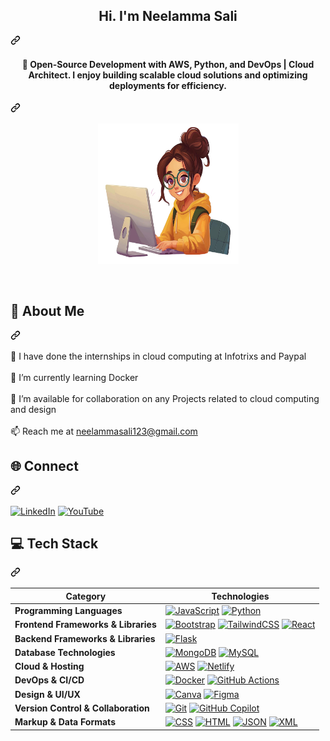 
<article class="markdown-body entry-content container-lg f5" itemprop="text"><div class="markdown-heading" dir="auto"><h1 align="center" class="heading-element" dir="auto">Hi. I'm Neelamma Sali</h1><a id="user-content-hi-im-pranav-m-s" class="anchor" aria-label="Permalink: Hi. I'm Pranav M S" href="#hi-im-pranav-m-s"><svg class="octicon octicon-link" viewBox="0 0 16 16" version="1.1" width="16" height="16" aria-hidden="true"><path d="m7.775 3.275 1.25-1.25a3.5 3.5 0 1 1 4.95 4.95l-2.5 2.5a3.5 3.5 0 0 1-4.95 0 .751.751 0 0 1 .018-1.042.751.751 0 0 1 1.042-.018 1.998 1.998 0 0 0 2.83 0l2.5-2.5a2.002 2.002 0 0 0-2.83-2.83l-1.25 1.25a.751.751 0 0 1-1.042-.018.751.751 0 0 1-.018-1.042Zm-4.69 9.64a1.998 1.998 0 0 0 2.83 0l1.25-1.25a.751.751 0 0 1 1.042.018.751.751 0 0 1 .018 1.042l-1.25 1.25a3.5 3.5 0 1 1-4.95-4.95l2.5-2.5a3.5 3.5 0 0 1 4.95 0 .751.751 0 0 1-.018 1.042.751.751 0 0 1-1.042.018 1.998 1.998 0 0 0-2.83 0l-2.5 2.5a1.998 1.998 0 0 0 0 2.83Z"></path></svg></a></div>
    
<div class="markdown-heading" dir="auto"><h4 align="center" class="heading-element" dir="auto">🚀 Open-Source Development with AWS, Python, and DevOps | Cloud Architect. I enjoy building scalable cloud solutions and optimizing deployments for efficiency.</h4><a id="user-content-open-source-development-with-js-python-and-go--i-like-working-on-new-ideas-for-web3--genai" class="anchor" aria-label="Permalink: 🚀 Open-Source Development with AWS, Python, and DevOps | Cloud Architect
I enjoy building scalable cloud solutions and optimizing deployments for efficiency." href="#open-source-development-with-js-python-and-go--i-like-working-on-new-ideas-for-web3--genai"><svg class="octicon octicon-link" viewBox="0 0 16 16" version="1.1" width="16" height="16" aria-hidden="true"><path d="m7.775 3.275 1.25-1.25a3.5 3.5 0 1 1 4.95 4.95l-2.5 2.5a3.5 3.5 0 0 1-4.95 0 .751.751 0 0 1 .018-1.042.751.751 0 0 1 1.042-.018 1.998 1.998 0 0 0 2.83 0l2.5-2.5a2.002 2.002 0 0 0-2.83-2.83l-1.25 1.25a.751.751 0 0 1-1.042-.018.751.751 0 0 1-.018-1.042Zm-4.69 9.64a1.998 1.998 0 0 0 2.83 0l1.25-1.25a.751.751 0 0 1 1.042.018.751.751 0 0 1 .018 1.042l-1.25 1.25a3.5 3.5 0 1 1-4.95-4.95l2.5-2.5a3.5 3.5 0 0 1 4.95 0 .751.751 0 0 1-.018 1.042.751.751 0 0 1-1.042.018 1.998 1.998 0 0 0-2.83 0l-2.5 2.5a1.998 1.998 0 0 0 0 2.83Z"></path></svg></a></div>
<p align="center" dir="auto"><a href="https://portfolio-neelamma.netlify.app/" rel="nofollow"><img src="https://github.com/neelu123789/portfolio/blob/main/simple-emoji-teaching-computer-software.png" alt="Hello" width="225" height="225" data-canonical-src="https://sdk.bitmoji.com/render/panel/20054902-540794643_12-s5-v1.png?transparent=1&amp;palette=1&amp;scale=2" style="max-width: 100%;"></a></p><br>
<div class="markdown-heading" dir="auto"><h1 class="heading-element" dir="auto">💫 About Me</h1><a id="user-content--about-me" class="anchor" aria-label="Permalink: 💫 About Me" href="#-about-me"><svg class="octicon octicon-link" viewBox="0 0 16 16" version="1.1" width="16" height="16" aria-hidden="true"><path d="m7.775 3.275 1.25-1.25a3.5 3.5 0 1 1 4.95 4.95l-2.5 2.5a3.5 3.5 0 0 1-4.95 0 .751.751 0 0 1 .018-1.042.751.751 0 0 1 1.042-.018 1.998 1.998 0 0 0 2.83 0l2.5-2.5a2.002 2.002 0 0 0-2.83-2.83l-1.25 1.25a.751.751 0 0 1-1.042-.018.751.751 0 0 1-.018-1.042Zm-4.69 9.64a1.998 1.998 0 0 0 2.83 0l1.25-1.25a.751.751 0 0 1 1.042.018.751.751 0 0 1 .018 1.042l-1.25 1.25a3.5 3.5 0 1 1-4.95-4.95l2.5-2.5a3.5 3.5 0 0 1 4.95 0 .751.751 0 0 1-.018 1.042.751.751 0 0 1-1.042.018 1.998 1.998 0 0 0-2.83 0l-2.5 2.5a1.998 1.998 0 0 0 0 2.83Z"></path></svg></a></div>
<p dir="auto">🔭 I have done the internships in cloud computing at <a>Infotrixs and Paypal</a><br><br>🌱 I’m currently learning Docker<br><br>🤝 I’m available for collaboration on any Projects related to cloud computing and design<br><br>📫 Reach me at <a href="mailto:neelammasali123@gmail.com"></a><a href="mailto:neelammasali123@gmail.com">neelammasali123@gmail.com</a></p>
<div class="markdown-heading" dir="auto"><h2 class="heading-element" dir="auto">🌐 Connect</h2><a id="user-content--connect" class="anchor" aria-label="Permalink: 🌐 Connect" href="#-connect"><svg class="octicon octicon-link" viewBox="0 0 16 16" version="1.1" width="16" height="16" aria-hidden="true"><path d="m7.775 3.275 1.25-1.25a3.5 3.5 0 1 1 4.95 4.95l-2.5 2.5a3.5 3.5 0 0 1-4.95 0 .751.751 0 0 1 .018-1.042.751.751 0 0 1 1.042-.018 1.998 1.998 0 0 0 2.83 0l2.5-2.5a2.002 2.002 0 0 0-2.83-2.83l-1.25 1.25a.751.751 0 0 1-1.042-.018.751.751 0 0 1-.018-1.042Zm-4.69 9.64a1.998 1.998 0 0 0 2.83 0l1.25-1.25a.751.751 0 0 1 1.042.018.751.751 0 0 1 .018 1.042l-1.25 1.25a3.5 3.5 0 1 1-4.95-4.95l2.5-2.5a3.5 3.5 0 0 1 4.95 0 .751.751 0 0 1-.018 1.042.751.751 0 0 1-1.042.018 1.998 1.998 0 0 0-2.83 0l-2.5 2.5a1.998 1.998 0 0 0 0 2.83Z"></path></svg></a></div>
<p dir="auto"><a href="https://www.linkedin.com/in/neelamma-sali-718414222/" rel="nofollow"><img src="https://camo.githubusercontent.com/743e90bfd43f3a5240288c1e92ca222bc2550b6d4049f39817a0aa6e82536cb0/68747470733a2f2f637573746f6d2d69636f6e2d6261646765732e64656d6f6c61622e636f6d2f62616467652f4c696e6b6564496e2d3041363643323f6c6f676f3d6c696e6b6564696e2d7768697465266c6f676f436f6c6f723d666666" alt="LinkedIn" data-canonical-src="https://custom-icon-badges.demolab.com/badge/LinkedIn-0A66C2?logo=linkedin-white&amp;logoColor=fff" style="max-width: 100%;"></a>
<a href="https://www.youtube.com/@neelammasali6381" rel="nofollow"><img src="https://camo.githubusercontent.com/07ce9e0ba96047d55161893c35fa9c2982c98ff0daa184b41261ef642ef67b67/68747470733a2f2f696d672e736869656c64732e696f2f62616467652f596f75547562652d2532334646303030302e7376673f6c6f676f3d596f7554756265266c6f676f436f6c6f723d7768697465" alt="YouTube" data-canonical-src="https://img.shields.io/badge/YouTube-%23FF0000.svg?logo=YouTube&amp;logoColor=white" style="max-width: 100%;"></a></p>
<div class="markdown-heading" dir="auto"><h2 class="heading-element" dir="auto">💻 Tech Stack</h2><a id="user-content--tech-stack" class="anchor" aria-label="Permalink: 💻 Tech Stack" href="#-tech-stack"><svg class="octicon octicon-link" viewBox="0 0 16 16" version="1.1" width="16" height="16" aria-hidden="true"><path d="m7.775 3.275 1.25-1.25a3.5 3.5 0 1 1 4.95 4.95l-2.5 2.5a3.5 3.5 0 0 1-4.95 0 .751.751 0 0 1 .018-1.042.751.751 0 0 1 1.042-.018 1.998 1.998 0 0 0 2.83 0l2.5-2.5a2.002 2.002 0 0 0-2.83-2.83l-1.25 1.25a.751.751 0 0 1-1.042-.018.751.751 0 0 1-.018-1.042Zm-4.69 9.64a1.998 1.998 0 0 0 2.83 0l1.25-1.25a.751.751 0 0 1 1.042.018.751.751 0 0 1 .018 1.042l-1.25 1.25a3.5 3.5 0 1 1-4.95-4.95l2.5-2.5a3.5 3.5 0 0 1 4.95 0 .751.751 0 0 1-.018 1.042.751.751 0 0 1-1.042.018 1.998 1.998 0 0 0-2.83 0l-2.5 2.5a1.998 1.998 0 0 0 0 2.83Z"></path></svg></a></div>
<markdown-accessiblity-table data-catalyst=""><table>
<thead>
<tr>
<th><strong>Category</strong></th>
<th><strong>Technologies</strong></th>
</tr>
</thead>
<tbody>
<tr>
<td><strong>Programming Languages</strong></td>
<td> <a target="_blank" rel="noopener noreferrer nofollow" href="https://camo.githubusercontent.com/664da069636a8a02ceb92fc8ce76aa576f0c041520dc0f6496327d36bda05dd2/68747470733a2f2f696d672e736869656c64732e696f2f62616467652f4a6176615363726970742d4637444631453f6c6f676f3d6a617661736372697074266c6f676f436f6c6f723d303030"><img src="https://camo.githubusercontent.com/664da069636a8a02ceb92fc8ce76aa576f0c041520dc0f6496327d36bda05dd2/68747470733a2f2f696d672e736869656c64732e696f2f62616467652f4a6176615363726970742d4637444631453f6c6f676f3d6a617661736372697074266c6f676f436f6c6f723d303030" alt="JavaScript" data-canonical-src="https://img.shields.io/badge/JavaScript-F7DF1E?logo=javascript&amp;logoColor=000" style="max-width: 100%;"></a> <a target="_blank" rel="noopener noreferrer nofollow" href="https://camo.githubusercontent.com/948775c5d78b009138dc214a6d2f97f96b5182f3969346ad29474fbbe0f547a0/68747470733a2f2f696d672e736869656c64732e696f2f62616467652f507974686f6e2d3337373641423f6c6f676f3d707974686f6e266c6f676f436f6c6f723d666666"><img src="https://camo.githubusercontent.com/948775c5d78b009138dc214a6d2f97f96b5182f3969346ad29474fbbe0f547a0/68747470733a2f2f696d672e736869656c64732e696f2f62616467652f507974686f6e2d3337373641423f6c6f676f3d707974686f6e266c6f676f436f6c6f723d666666" alt="Python" data-canonical-src="https://img.shields.io/badge/Python-3776AB?logo=python&amp;logoColor=fff" style="max-width: 100%;"></a> </td>
</tr>
<tr>
<td><strong>Frontend Frameworks &amp; Libraries</strong></td>
<td><a target="_blank" rel="noopener noreferrer nofollow" href="https://camo.githubusercontent.com/5975c7c6b238cdf43a4f038267fc33ced686b4e67e300e7a769947dc6c5f837a/68747470733a2f2f696d672e736869656c64732e696f2f62616467652f426f6f7473747261702d3739353242333f6c6f676f3d626f6f747374726170266c6f676f436f6c6f723d666666"><img src="https://camo.githubusercontent.com/5975c7c6b238cdf43a4f038267fc33ced686b4e67e300e7a769947dc6c5f837a/68747470733a2f2f696d672e736869656c64732e696f2f62616467652f426f6f7473747261702d3739353242333f6c6f676f3d626f6f747374726170266c6f676f436f6c6f723d666666" alt="Bootstrap" data-canonical-src="https://img.shields.io/badge/Bootstrap-7952B3?logo=bootstrap&amp;logoColor=fff" style="max-width: 100%;"></a> <a target="_blank" rel="noopener noreferrer nofollow" href="https://camo.githubusercontent.com/a7896a5aeb88ec232a4f0b968a5cefda7570e69cd721a9f6fb5d7d438cc79cae/68747470733a2f2f696d672e736869656c64732e696f2f62616467652f5461696c77696e642532304353532d2532333338423241432e7376673f6c6f676f3d7461696c77696e642d637373266c6f676f436f6c6f723d7768697465"><img src="https://camo.githubusercontent.com/a7896a5aeb88ec232a4f0b968a5cefda7570e69cd721a9f6fb5d7d438cc79cae/68747470733a2f2f696d672e736869656c64732e696f2f62616467652f5461696c77696e642532304353532d2532333338423241432e7376673f6c6f676f3d7461696c77696e642d637373266c6f676f436f6c6f723d7768697465" alt="TailwindCSS" data-canonical-src="https://img.shields.io/badge/Tailwind%20CSS-%2338B2AC.svg?logo=tailwind-css&amp;logoColor=white" style="max-width: 100%;"></a> <a target="_blank" rel="noopener noreferrer nofollow" href="https://camo.githubusercontent.com/2c6408dfc9c3ef2244153224512f41c59f8b87a7fc4b0f6dca933fdda004666d/68747470733a2f2f696d672e736869656c64732e696f2f62616467652f52656163742d2532333230323332612e7376673f6c6f676f3d7265616374266c6f676f436f6c6f723d253233363144414642"><img src="https://camo.githubusercontent.com/2c6408dfc9c3ef2244153224512f41c59f8b87a7fc4b0f6dca933fdda004666d/68747470733a2f2f696d672e736869656c64732e696f2f62616467652f52656163742d2532333230323332612e7376673f6c6f676f3d7265616374266c6f676f436f6c6f723d253233363144414642" alt="React" data-canonical-src="https://img.shields.io/badge/React-%2320232a.svg?logo=react&amp;logoColor=%2361DAFB" style="max-width: 100%;"></a> </td>
</tr>
<tr>
<td><strong>Backend Frameworks &amp; Libraries</strong></td>
<td> <a target="_blank" rel="noopener noreferrer nofollow" href="https://camo.githubusercontent.com/7d0256ae01a15ab4e8e9fa799c14ca2cce736849fa9b8e20095fc40f289c6c1b/68747470733a2f2f696d672e736869656c64732e696f2f62616467652f466c61736b2d3030303f6c6f676f3d666c61736b266c6f676f436f6c6f723d666666"><img src="https://camo.githubusercontent.com/7d0256ae01a15ab4e8e9fa799c14ca2cce736849fa9b8e20095fc40f289c6c1b/68747470733a2f2f696d672e736869656c64732e696f2f62616467652f466c61736b2d3030303f6c6f676f3d666c61736b266c6f676f436f6c6f723d666666" alt="Flask" data-canonical-src="https://img.shields.io/badge/Flask-000?logo=flask&amp;logoColor=fff" style="max-width: 100%;"></a> </td>
</tr>
<tr>
<td><strong>Database Technologies</strong></td>
<td><a target="_blank" rel="noopener noreferrer nofollow" href="https://camo.githubusercontent.com/52ca9e8288e89de64424b7b0a8c482ad84e5bbc79fed7902fe9c787c198fc147/68747470733a2f2f696d672e736869656c64732e696f2f62616467652f4d6f6e676f44422d2532333465613934622e7376673f6c6f676f3d6d6f6e676f6462266c6f676f436f6c6f723d7768697465"><img src="https://camo.githubusercontent.com/52ca9e8288e89de64424b7b0a8c482ad84e5bbc79fed7902fe9c787c198fc147/68747470733a2f2f696d672e736869656c64732e696f2f62616467652f4d6f6e676f44422d2532333465613934622e7376673f6c6f676f3d6d6f6e676f6462266c6f676f436f6c6f723d7768697465" alt="MongoDB" data-canonical-src="https://img.shields.io/badge/MongoDB-%234ea94b.svg?logo=mongodb&amp;logoColor=white" style="max-width: 100%;"></a> <a target="_blank" rel="noopener noreferrer nofollow" href="https://camo.githubusercontent.com/93e9a4a22beaa4f51a1a6f4a6476f348672e18dce4e46f00050451c186871e10/68747470733a2f2f696d672e736869656c64732e696f2f62616467652f4d7953514c2d3434373941313f6c6f676f3d6d7973716c266c6f676f436f6c6f723d666666"><img src="https://camo.githubusercontent.com/93e9a4a22beaa4f51a1a6f4a6476f348672e18dce4e46f00050451c186871e10/68747470733a2f2f696d672e736869656c64732e696f2f62616467652f4d7953514c2d3434373941313f6c6f676f3d6d7973716c266c6f676f436f6c6f723d666666" alt="MySQL" data-canonical-src="https://img.shields.io/badge/MySQL-4479A1?logo=mysql&amp;logoColor=fff" style="max-width: 100%;"></a> </td>
</tr>
<tr>
<td><strong>Cloud &amp; Hosting</strong></td>
<td><a target="_blank" rel="noopener noreferrer nofollow" href="https://camo.githubusercontent.com/35a80281be30e739106bd4ab1b0085da1015391ed294ce066a65f5ba308ff91a/68747470733a2f2f696d672e736869656c64732e696f2f62616467652f4157532d2532334646393930302e7376673f6c6f676f3d616d617a6f6e2d7765622d7365727669636573266c6f676f436f6c6f723d7768697465"><img src="https://camo.githubusercontent.com/35a80281be30e739106bd4ab1b0085da1015391ed294ce066a65f5ba308ff91a/68747470733a2f2f696d672e736869656c64732e696f2f62616467652f4157532d2532334646393930302e7376673f6c6f676f3d616d617a6f6e2d7765622d7365727669636573266c6f676f436f6c6f723d7768697465" alt="AWS" data-canonical-src="https://img.shields.io/badge/AWS-%23FF9900.svg?logo=amazon-web-services&amp;logoColor=white" style="max-width: 100%;"></a> <a target="_blank" rel="noopener noreferrer nofollow" href="https://camo.githubusercontent.com/861f51503f28303ecee66b774f8410be64abcaa3ba317be1558eb6b79c0e43f2/68747470733a2f2f696d672e736869656c64732e696f2f62616467652f4e65746c6966792d2532333030303030302e7376673f6c6f676f3d6e65746c696679266c6f676f436f6c6f723d23303043374237"><img src="https://camo.githubusercontent.com/861f51503f28303ecee66b774f8410be64abcaa3ba317be1558eb6b79c0e43f2/68747470733a2f2f696d672e736869656c64732e696f2f62616467652f4e65746c6966792d2532333030303030302e7376673f6c6f676f3d6e65746c696679266c6f676f436f6c6f723d23303043374237" alt="Netlify" data-canonical-src="https://img.shields.io/badge/Netlify-%23000000.svg?logo=netlify&amp;logoColor=#00C7B7" style="max-width: 100%;"></a> 
</tr>
<tr>
<td><strong>DevOps &amp; CI/CD</strong></td>
<td><a target="_blank" rel="noopener noreferrer nofollow" href="https://camo.githubusercontent.com/334ebef9b59fa89a07ab25765b4d923c0bb6811c5eefad36c8bff87b25d6d9c9/68747470733a2f2f696d672e736869656c64732e696f2f62616467652f446f636b65722d3234393645443f6c6f676f3d646f636b6572266c6f676f436f6c6f723d666666"><img src="https://camo.githubusercontent.com/334ebef9b59fa89a07ab25765b4d923c0bb6811c5eefad36c8bff87b25d6d9c9/68747470733a2f2f696d672e736869656c64732e696f2f62616467652f446f636b65722d3234393645443f6c6f676f3d646f636b6572266c6f676f436f6c6f723d666666" alt="Docker" data-canonical-src="https://img.shields.io/badge/Docker-2496ED?logo=docker&amp;logoColor=fff" style="max-width: 100%;"></a> <a target="_blank" rel="noopener noreferrer nofollow" href="https://camo.githubusercontent.com/46ced4d91ace1d06b77689c0ba6d10688b02219fef3f21dfe8b0a95067ad16cf/68747470733a2f2f696d672e736869656c64732e696f2f62616467652f4769744875625f416374696f6e732d3230383846463f6c6f676f3d6769746875622d616374696f6e73266c6f676f436f6c6f723d7768697465"><img src="https://camo.githubusercontent.com/46ced4d91ace1d06b77689c0ba6d10688b02219fef3f21dfe8b0a95067ad16cf/68747470733a2f2f696d672e736869656c64732e696f2f62616467652f4769744875625f416374696f6e732d3230383846463f6c6f676f3d6769746875622d616374696f6e73266c6f676f436f6c6f723d7768697465" alt="GitHub Actions" data-canonical-src="https://img.shields.io/badge/GitHub_Actions-2088FF?logo=github-actions&amp;logoColor=white" style="max-width: 100%;"></a> </td>
</tr>
<tr>
<td><strong>Design &amp; UI/UX</strong></td>
<td><a target="_blank" rel="noopener noreferrer nofollow" href="https://camo.githubusercontent.com/512502b96e52080626c8950561ae12510f70129e07c014e58ff3ba87daeb95f1/68747470733a2f2f696d672e736869656c64732e696f2f62616467652f43616e76612d2532333030433443432e7376673f266c6f676f3d43616e7661266c6f676f436f6c6f723d7768697465"><img src="https://camo.githubusercontent.com/512502b96e52080626c8950561ae12510f70129e07c014e58ff3ba87daeb95f1/68747470733a2f2f696d672e736869656c64732e696f2f62616467652f43616e76612d2532333030433443432e7376673f266c6f676f3d43616e7661266c6f676f436f6c6f723d7768697465" alt="Canva" data-canonical-src="https://img.shields.io/badge/Canva-%2300C4CC.svg?&amp;logo=Canva&amp;logoColor=white" style="max-width: 100%;"></a> <a target="_blank" rel="noopener noreferrer nofollow" href="https://camo.githubusercontent.com/2508798d453bb2259da0b22ff6f8ea3ad8eeea000f549497103e6a004de99c43/68747470733a2f2f696d672e736869656c64732e696f2f62616467652f4669676d612d4632344531453f6c6f676f3d6669676d61266c6f676f436f6c6f723d7768697465"><img src="https://camo.githubusercontent.com/2508798d453bb2259da0b22ff6f8ea3ad8eeea000f549497103e6a004de99c43/68747470733a2f2f696d672e736869656c64732e696f2f62616467652f4669676d612d4632344531453f6c6f676f3d6669676d61266c6f676f436f6c6f723d7768697465" alt="Figma" data-canonical-src="https://img.shields.io/badge/Figma-F24E1E?logo=figma&amp;logoColor=white" style="max-width: 100%;"></a></td>
</tr>
<tr>
<td><strong>Version Control &amp; Collaboration</strong></td>
<td><a target="_blank" rel="noopener noreferrer nofollow" href="https://camo.githubusercontent.com/7563003f8d206ccc26dc11d946ce50b1af397e7d473f84c593a605c9aba8bd22/68747470733a2f2f696d672e736869656c64732e696f2f62616467652f4769742d4630353033323f6c6f676f3d676974266c6f676f436f6c6f723d666666"><img src="https://camo.githubusercontent.com/7563003f8d206ccc26dc11d946ce50b1af397e7d473f84c593a605c9aba8bd22/68747470733a2f2f696d672e736869656c64732e696f2f62616467652f4769742d4630353033323f6c6f676f3d676974266c6f676f436f6c6f723d666666" alt="Git" data-canonical-src="https://img.shields.io/badge/Git-F05032?logo=git&amp;logoColor=fff" style="max-width: 100%;"></a> <a target="_blank" rel="noopener noreferrer nofollow" href="https://camo.githubusercontent.com/d55b74161237e02adcf03c7c84f17f1ea25bbb867164d38a97f17d19adbf1320/68747470733a2f2f696d672e736869656c64732e696f2f62616467652f476974487562253230436f70696c6f742d3030303f6c6f676f3d676974687562636f70696c6f74266c6f676f436f6c6f723d666666"><img src="https://camo.githubusercontent.com/d55b74161237e02adcf03c7c84f17f1ea25bbb867164d38a97f17d19adbf1320/68747470733a2f2f696d672e736869656c64732e696f2f62616467652f476974487562253230436f70696c6f742d3030303f6c6f676f3d676974687562636f70696c6f74266c6f676f436f6c6f723d666666" alt="GitHub Copilot" data-canonical-src="https://img.shields.io/badge/GitHub%20Copilot-000?logo=githubcopilot&amp;logoColor=fff" style="max-width: 100%;"></a> </td>
</tr>
<tr>
<td><strong>Markup &amp; Data Formats</strong></td>
<td><a target="_blank" rel="noopener noreferrer nofollow" href="https://camo.githubusercontent.com/17e40c4d2a1080f446160723371a1277daadbd5bc0d4dc9c2cf093467c831791/68747470733a2f2f696d672e736869656c64732e696f2f62616467652f4353532d3135373242363f6c6f676f3d63737333266c6f676f436f6c6f723d666666"><img src="https://camo.githubusercontent.com/17e40c4d2a1080f446160723371a1277daadbd5bc0d4dc9c2cf093467c831791/68747470733a2f2f696d672e736869656c64732e696f2f62616467652f4353532d3135373242363f6c6f676f3d63737333266c6f676f436f6c6f723d666666" alt="CSS" data-canonical-src="https://img.shields.io/badge/CSS-1572B6?logo=css3&amp;logoColor=fff" style="max-width: 100%;"></a> <a target="_blank" rel="noopener noreferrer nofollow" href="https://camo.githubusercontent.com/0ab5efc7eb7cf90a05cfdeddb846fac06a9cf615b043445669f097b6c7e55b28/68747470733a2f2f696d672e736869656c64732e696f2f62616467652f48544d4c2d2532334533344632362e7376673f6c6f676f3d68746d6c35266c6f676f436f6c6f723d7768697465"><img src="https://camo.githubusercontent.com/0ab5efc7eb7cf90a05cfdeddb846fac06a9cf615b043445669f097b6c7e55b28/68747470733a2f2f696d672e736869656c64732e696f2f62616467652f48544d4c2d2532334533344632362e7376673f6c6f676f3d68746d6c35266c6f676f436f6c6f723d7768697465" alt="HTML" data-canonical-src="https://img.shields.io/badge/HTML-%23E34F26.svg?logo=html5&amp;logoColor=white" style="max-width: 100%;"></a> <a target="_blank" rel="noopener noreferrer nofollow" href="https://camo.githubusercontent.com/a8cfbe39506e6687e70bbc18cced174717a32d83f32e832b28ade2fa107473ed/68747470733a2f2f696d672e736869656c64732e696f2f62616467652f4a534f4e2d3030303f6c6f676f3d6a736f6e266c6f676f436f6c6f723d666666"><img src="https://camo.githubusercontent.com/a8cfbe39506e6687e70bbc18cced174717a32d83f32e832b28ade2fa107473ed/68747470733a2f2f696d672e736869656c64732e696f2f62616467652f4a534f4e2d3030303f6c6f676f3d6a736f6e266c6f676f436f6c6f723d666666" alt="JSON" data-canonical-src="https://img.shields.io/badge/JSON-000?logo=json&amp;logoColor=fff" style="max-width: 100%;"></a> <a target="_blank" rel="noopener noreferrer nofollow" href="https://camo.githubusercontent.com/7bd722ebd8ebce167c384fac2313e5130b240184b77fccf10a1bb212455e7cd3/68747470733a2f2f696d672e736869656c64732e696f2f62616467652f584d4c2d3736374335323f6c6f676f3d786d6c266c6f676f436f6c6f723d666666"><img src="https://camo.githubusercontent.com/7bd722ebd8ebce167c384fac2313e5130b240184b77fccf10a1bb212455e7cd3/68747470733a2f2f696d672e736869656c64732e696f2f62616467652f584d4c2d3736374335323f6c6f676f3d786d6c266c6f676f436f6c6f723d666666" alt="XML" data-canonical-src="https://img.shields.io/badge/XML-767C52?logo=xml&amp;logoColor=fff" style="max-width: 100%;"></a> </td>
</tr>
</tbody>
</table></markdown-accessiblity-table>
